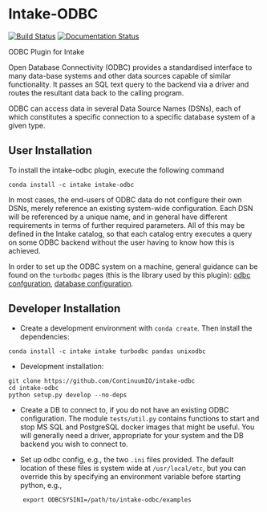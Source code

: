 # Intake-ODBC
[![Build Status](https://travis-ci.org/ContinuumIO/intake-odbc.svg?branch=master)](https://travis-ci.org/ContinuumIO/intake-odbc)
[![Documentation Status](https://readthedocs.org/projects/intake-odbc/badge/?version=latest)](http://intake-odbc.readthedocs.io/en/latest/?badge=latest)

ODBC Plugin for Intake

Open Database Connectivity (ODBC) provides a standardised interface to
many data-base systems and other data sources capable of similar
functionality. It passes an SQL text query to the backend via a driver
and routes the resultant data back to the calling program.

ODBC can access data in several Data Source Names (DSNs), each of which
constitutes a specific connection to a specific database system of a
given type.

## User Installation

To install the intake-odbc plugin, execute the following command
```
conda install -c intake intake-odbc
```

In most cases, the end-users of ODBC data do not configure their
own DSNs, merely reference an existing system-wide configuration.
Each DSN will be referenced by a unique name, and in general
have different requirements in terms of further required parameters.
All of this may be defined in the Intake catalog, so that each
catalog entry executes a query on some ODBC backend without the user
having to know how this is achieved.

In order to set up the ODBC system on a machine, general guidance can
be found on the `turbodbc` pages (this is the library used by this
plugin): [odbc confguration](http://turbodbc.readthedocs.io/en/latest/pages/odbc_configuration.html),
[database configuration](http://turbodbc.readthedocs.io/en/latest/pages/databases.html).

## Developer Installation

- Create a development environment with `conda create`. Then install the dependencies:

```
conda install -c intake intake turbodbc pandas unixodbc
```

- Development installation:
```
git clone https://github.com/ContinuumIO/intake-odbc
cd intake-odbc
python setup.py develop --no-deps
```

- Create a DB to connect to, if you do not have an existing ODBC
    configuration. The module `tests/util.py` contains functions to
    start and stop MS SQL and PostgreSQL docker images that might be
    useful. You will generally need a driver, appropriate for your
    system and the DB backend you wish to connect to.

- Set up odbc config, e.g., the two ``.ini`` files provided. The
    default location of these files is system wide at ``/usr/local/etc``,
    but you can override this by specifying an environment variable
    before starting python, e.g.,

```
    export ODBCSYSINI=/path/to/intake-odbc/examples
```
